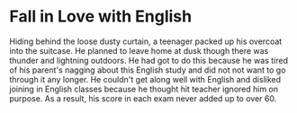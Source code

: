 # Fall in Love with English

Hiding behind the loose dusty curtain, a teenager packed up his overcoat into the suitcase. He planned to leave home at dusk though there was thunder and lightning outdoors. He had got to do this because he was tired of his parent's nagging about this English study and did not not want to go through it any longer. He couldn't get along well with English and disliked joining in English classes because he thought hit teacher ignored him on purpose. As a result, his score in each exam never added up to over 60.